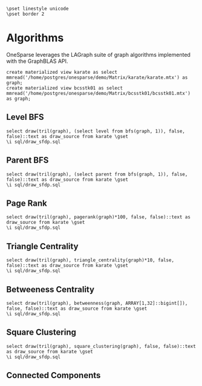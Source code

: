 ```
\pset linestyle unicode
\pset border 2
```
# Algorithms

OneSparse leverages the LAGraph suite of graph algorithms
implemented with the GraphBLAS API.

```
create materialized view karate as select mmread('/home/postgres/onesparse/demo/Matrix/karate/karate.mtx') as graph;
create materialized view bcsstk01 as select mmread('/home/postgres/onesparse/demo/Matrix/bcsstk01/bcsstk01.mtx') as graph;
```

## Level BFS

```
select draw(tril(graph), (select level from bfs(graph, 1)), false, false)::text as draw_source from karate \gset
\i sql/draw_sfdp.sql
```


## Parent BFS

```
select draw(tril(graph), (select parent from bfs(graph, 1)), false, false)::text as draw_source from karate \gset
\i sql/draw_sfdp.sql
```


## Page Rank

```
select draw(tril(graph), pagerank(graph)*100, false, false)::text as draw_source from karate \gset
\i sql/draw_sfdp.sql
```


## Triangle Centrality

```
select draw(tril(graph), triangle_centrality(graph)*10, false, false)::text as draw_source from karate \gset
\i sql/draw_sfdp.sql
```

## Betweeness Centrality

```
select draw(tril(graph), betweenness(graph, ARRAY[1,32]::bigint[]), false, false)::text as draw_source from karate \gset
\i sql/draw_sfdp.sql
```


## Square Clustering

```
select draw(tril(graph), square_clustering(graph), false, false)::text as draw_source from karate \gset
\i sql/draw_sfdp.sql
```


## Connected Components
